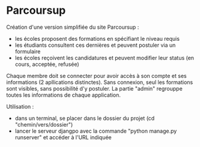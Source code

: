 # Parcoursup

Création d'une version simplifiée du site Parcoursup :

- les écoles proposent des formations en spécifiant le niveau requis
- les étudiants consultent ces dernières et peuvent postuler via un formulaire
- les écoles reçoivent les candidatures et peuvent modifier leur status (en cours, acceptée, refusée)

Chaque membre doit se connecter pour avoir accès à son compte et ses informations (2 apllications distinctes).
Sans connexion, seul les formations sont visibles, sans possibilité d'y postuler.
La partie "admin" regrouppe toutes les informations de chaque application.

Utilisation :
- dans un terminal, se placer dans le dossier du projet (cd "chemin/vers/dossier")
- lancer le serveur djangpo avec la commande "python manage.py runserver" et accéder à l'URL indiquée

